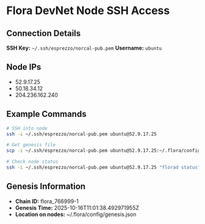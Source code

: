 # Flora DevNet Node SSH Access

## Connection Details

**SSH Key:** `~/.ssh/esprezzo/norcal-pub.pem`
**Username:** `ubuntu`

## Node IPs
- 52.9.17.25
- 50.18.34.12
- 204.236.162.240

## Example Commands

```bash
# SSH into node
ssh -i ~/.ssh/esprezzo/norcal-pub.pem ubuntu@52.9.17.25

# Get genesis file
scp -i ~/.ssh/esprezzo/norcal-pub.pem ubuntu@52.9.17.25:~/.flora/config/genesis.json ./genesis.json

# Check node status
ssh -i ~/.ssh/esprezzo/norcal-pub.pem ubuntu@52.9.17.25 "florad status"
```

## Genesis Information
- **Chain ID:** flora_766999-1
- **Genesis Time:** 2025-10-16T11:01:38.492971955Z
- **Location on nodes:** ~/.flora/config/genesis.json